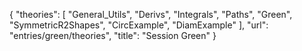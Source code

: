 {
    "theories": [
        "General_Utils",
        "Derivs",
        "Integrals",
        "Paths",
        "Green",
        "SymmetricR2Shapes",
        "CircExample",
        "DiamExample"
    ],
    "url": "entries/green/theories",
    "title": "Session Green"
}